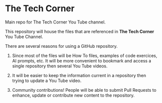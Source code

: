 # The Tech Corner

Main repo for The Tech Corner You Tube channel.

This repository will house the files that are referenced in **The Tech Corner** You Tube Channel.

There are several reasons for using a GitHub repository.

1. Since most of the files will be How To files, examples of code exercices, AI prompts, etc. It will be more convenient to bookmark and access a single repository then several You Tube videos.

2. It will be easier to keep the information current in a repository then trying to update a You Tube video.

3. Community contributions! People will be able to submit Pull Requests to enhance, update or contribute new content to the repository.

